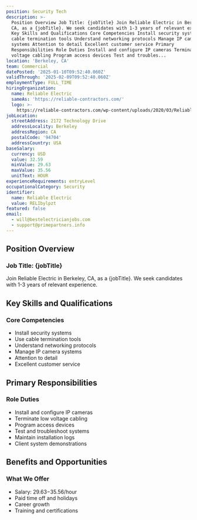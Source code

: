 ```yaml
---
position: Security Tech
description: >-
  Position Overview Job Title: {jobTitle} Join Reliable Electric in Berkeley,
  CA, as a {jobTitle}. We seek candidates with 1-3 years of relevant experience.
  Key Skills and Qualifications Core Competencies Install security systems Use
  cable termination tools Understand networking protocols Manage IP camera
  systems Attention to detail Excellent customer service Primary
  Responsibilities Role Duties Install and configure IP cameras Terminate low
  voltage cabling Program access devices Test and troubles...
location: 'Berkeley, CA'
team: Commercial
datePosted: '2025-01-10T09:52:40.060Z'
validThrough: '2025-02-09T09:52:40.060Z'
employmentType: FULL_TIME
hiringOrganization:
  name: Reliable Electric
  sameAs: 'https://reliable-contractors.com/'
  logo: >-
    https://reliable-contractors.com/wp-content/uploads/2020/03/Reliable-Electric-Logo.jpg
jobLocation:
  streetAddress: 2172 Technology Drive
  addressLocality: Berkeley
  addressRegion: CA
  postalCode: '94704'
  addressCountry: USA
baseSalary:
  currency: USD
  value: 32.59
  minValue: 29.63
  maxValue: 35.56
  unitText: HOUR
experienceRequirements: entryLevel
occupationalCategory: Security
identifier:
  name: Reliable Electric
  value: RELIbylpzt
featured: false
email:
  - will@bestelectricianjobs.com
  - support@primepartners.info
---
```




## Position Overview
### Job Title: {jobTitle}
Join Reliable Electric in Berkeley, CA, as a {jobTitle}. We seek candidates with 1-3 years of relevant experience.

## Key Skills and Qualifications
### Core Competencies
- Install security systems
- Use cable termination tools
- Understand networking protocols
- Manage IP camera systems
- Attention to detail
- Excellent customer service

## Primary Responsibilities
### Role Duties
- Install and configure IP cameras
- Terminate low voltage cabling
- Program access devices
- Test and troubleshoot systems
- Maintain installation logs
- Client system demonstrations

## Benefits and Opportunities
### What We Offer
- Salary: $29.63-$35.56/hour
- Paid time off and holidays
- Career growth
- Training and certifications